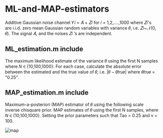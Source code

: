 # ML-and-MAP-estimators
Additive Gaussian noise channel 𝑌𝑖 = 𝐴 + 𝑍𝑖 for 𝑖 = 1,2,....,1000 where 𝑍𝑖's are i.i.d. zero mean Gaussian random variables with variance 𝜃, i.e. 𝑍𝑖~𝒩(0, 𝜃). 
The signal 𝐴, and the noises 𝑍𝑖 ’s are independent.

## ML_estimation.m include 

The maximum likelihood estimate of the variance 𝜃 using the first N samples where 𝑁 ∈ {10,100,1000}. 
For each case, calculate the absolute error between the estimated and the true value of 𝜃, i.e. |𝜃 − 𝜃𝑡𝑟𝑢𝑒| where 𝜃𝑡𝑟𝑢𝑒 = "0.25".

## MAP_estimation.m include 

Maximum-a-posteriori (MAP) estimator of 𝜃 using the following scale inverse chisquare prior.
MAP estimates of 𝜃 using the first N samples, where 𝑁 ∈ {10,100,1000}. 
Setting the prior parameters such that Tao = 0.25 and v = 100.

![map](https://user-images.githubusercontent.com/71339227/115144686-ac1ac800-a056-11eb-9df7-d109df0ff22b.png)
